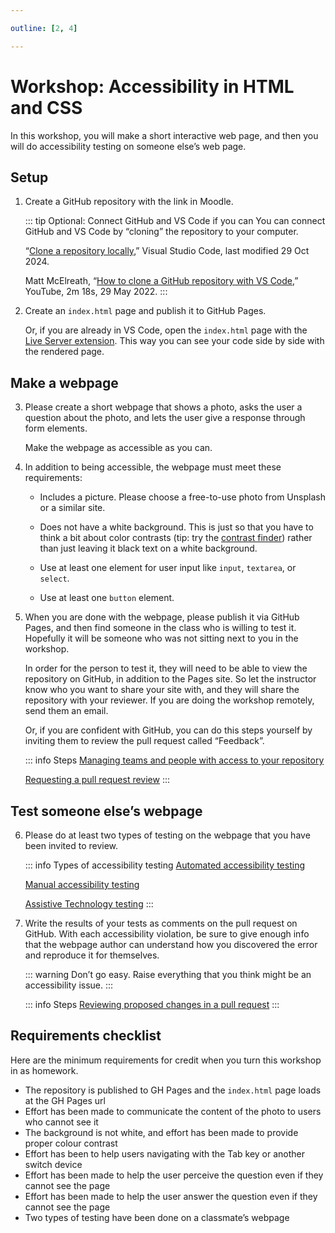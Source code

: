 ```yaml
---

outline: [2, 4]

---
```


# Workshop: Accessibility in HTML and CSS

In this workshop, you will make a short interactive web page, and then you
will do accessibility testing on someone else’s web page.


## Setup

1. Create a GitHub repository with the link in Moodle.

   ::: tip
   Optional: Connect GitHub and VS Code if you can You can connect GitHub and VS Code by “cloning” the repository to your computer.

   “[Clone a repository locally](https://code.visualstudio.com/docs/sourcecontrol/intro-to-git#_clone-a-repository-locally),” Visual Studio Code, last modified 29 Oct 2024.

   Matt McElreath, “[How to clone a GitHub repository with VS Code](https://youtu.be/Nl0J_tcnhQ4?feature=shared),” YouTube, 2m 18s, 29 May 2022.
   :::

2. Create an `index.html` page and publish it to GitHub Pages.

   Or, if you are already in VS Code, open the `index.html` page with the [Live Server extension](https://code.visualstudio.com/docs/getstarted/extensions). This way you can see your code side by side with the rendered page.

## Make a webpage

3. Please create a short webpage that shows a photo, asks the user a question about the photo, and lets the user give a response through form elements.

   Make the webpage as accessible as you can.

4. In addition to being accessible, the webpage must meet these requirements:

    - Includes a picture. Please choose a free-to-use photo from Unsplash or
      a similar site.

    - Does not have a white background. This is just so that you have to
    think a bit about color contrasts (tip: try the [contrast
    finder](https://app.contrast-finder.org/?lang=en)) rather than just
    leaving it black text on a white background.

    - Use at least one element for user input like `input`, `textarea`, or `select`.

    - Use at least one `button` element.

5. When you are done with the webpage, please publish it via GitHub Pages, and then find someone in the class who is willing to test it. Hopefully it will be someone who was not sitting next to you in the workshop.

   In order for the person to test it, they will need to be able to view the repository on GitHub, in addition to the Pages site. So let the instructor know who you want to share your site with, and they will share the repository with your reviewer. If you are doing the workshop remotely, send them an email.

   Or, if you are confident with GitHub, you can do this steps yourself by inviting them to review the pull request called “Feedback”.

   ::: info Steps
   [Managing teams and people with access to your
   repository](https://docs.github.com/en/repositories/managing-your-repositorys-settings-and-features/managing-repository-settings/managing-teams-and-people-with-access-to-your-repository)

   [Requesting a pull request
   review](https://docs.github.com/en/pull-requests/collaborating-with-pull-requests/proposing-changes-to-your-work-with-pull-requests/requesting-a-pull-request-review)
   :::

## Test someone else’s webpage

6. Please do at least two types of testing on the webpage that you have been invited to review.

   ::: info Types of accessibility testing
   [Automated accessibility
   testing](https://web.dev/learn/accessibility/test-automated)

   [Manual accessibility testing](https://web.dev/learn/accessibility/test-manual)

   [Assistive Technology testing](https://web.dev/learn/accessibility/test-assistive-technology)
   :::

7. Write the results of your tests as comments on the pull request on GitHub. With each accessibility violation, be sure to give enough info that the webpage author can understand how you discovered the error and reproduce it for themselves.

   ::: warning
   Don’t go easy. Raise everything that you think might be an accessibility issue.
   :::

   ::: info Steps
   [Reviewing proposed changes in a pull
   request](https://docs.github.com/en/pull-requests/collaborating-with-pull-requests/reviewing-changes-in-pull-requests/reviewing-proposed-changes-in-a-pull-request#about-reviewing-pull-requests)
   :::

## Requirements checklist

Here are the minimum requirements for credit when you turn this workshop in as homework.

- The repository is published to GH Pages and the `index.html` page loads at the GH Pages url
- Effort has been made to communicate the content of the photo to users who cannot see it
- The background is not white, and effort has been made to provide proper colour contrast
- Effort has been to help users navigating with the Tab key or another switch device
- Effort has been made to help the user perceive the question even if they cannot see the page
- Effort has been made to help the user answer the question even if they cannot see the page
- Two types of testing have been done on a classmate’s webpage

